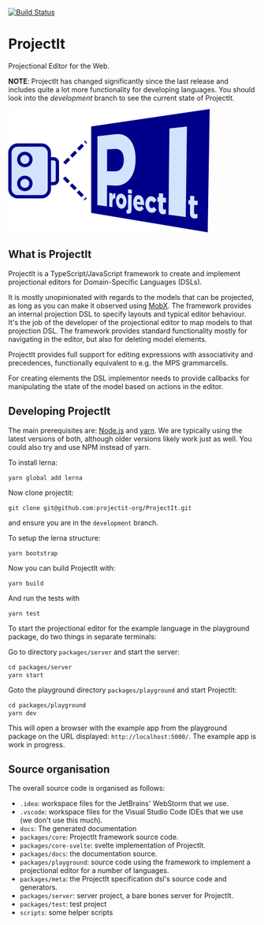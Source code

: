 [![Build Status](https://app.travis-ci.com/projectit-org/ProjectIt.svg?branch=development)](https://app.travis-ci.com/github/projectit-org/ProjectIt)

# ProjectIt
Projectional Editor for the Web.

**NOTE**: ProjectIt has changed significantly since the last release and includes quite a lot more functionality
for developing languages.
You should look into the _development_ branch to see the current state of ProjectIt.

![logo](/public/images/projectit.png)

## What is ProjectIt

ProjectIt is a TypeScript/JavaScript framework to create and implement projectional editors for Domain-Specific Languages (DSLs).

It is mostly unopinionated with regards to the models that can be projected, as long as you can make it observed using [MobX](https://mobx.js.org/).
The framework provides an internal projection DSL to specify layouts and typical editor behaviour.
It's the job of the developer of the projectional editor to map models to that projection DSL.
The framework provides standard functionality mostly for navigating in the editor, but also for deleting model elements.

ProjectIt provides full support for editing expressions with associativity and precedences, functionally equivalent to e.g. the MPS grammarcells.

For creating elements  the DSL implementor needs to 
provide callbacks for manipulating the state of the model based on actions in the editor.

## Developing ProjectIt

The main prerequisites are: [Node.js](https://nodejs.org/) and [yarn](https://yarnpkg.com/).
We are typically using the latest versions of both, although older versions likely work just as well.
You could also try and use NPM instead of yarn.

To install lerna:

    yarn global add lerna

Now clone projectit:

    git clone git@github.com:projectit-org/ProjectIt.git

and ensure you are in the `development`  branch.

To setup the lerna structure:

    yarn bootstrap
    
Now you can build ProjectIt with:

    yarn build

And run the tests with

    yarn test

To start the projectional editor for the example language in the playground package,
do two things in separate terminals:

Go to directory `packages/server` and start the server:

    cd packages/server
    yarn start

Goto the playground directory `packages/playground` and start ProjectIt:

    cd packages/playground
    yarn dev
    
This will open a browser with the example app from the playground package on the URL displayed: `http://localhost:5000/`.
The example app is work in progress.

## Source organisation

The overall source code is organised as follows: 

* `.idea`: workspace files for the JetBrains' WebStorm that we use.
* `.vscode`: workspace files for the Visual Studio Code IDEs that we use (we don't use this much).
* `docs`: The generated documentation
* `packages/core`: ProjectIt framework source code.
* `packages/core-svelte`: svelte implementation of ProjectIt.
* `packages/docs`: the documentation source.
* `packages/playground`: source code using the framework to implement a projectional editor for a number of languages.
* `packages/meta`: the ProjectIt specification dsl's source code and generators.
* `packages/server`: server project, a bare bones server for ProjectIt.
* `packages/test`: test project 
* `scripts`: some helper scripts 

